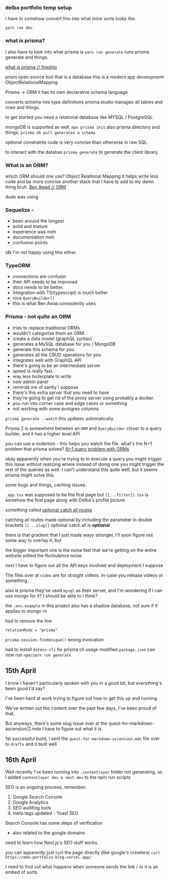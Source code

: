 ### delba portfolio temp setup

I have to somehow convert this into what mine sorta looks like.

```
yarn run dev
```

### what is prisma?

I also have to look into what prisma is
`yarn run generate` runs prisma generate and things.

[what is prisma // fireship](https://www.youtube.com/watch?v=rLRIB6AF2Dg)

prism open source tool that is a database
this is a modern app development
ObjectRelationalMapping

Prisma -> ORM
it has its own declarative schema language

converts schema into type definitions
prisma.studio manages all tables and rows and things.

to get started you need a relational database like MYSQL / PostgreSQL

mongoDB is supported as well.
```npx prisma init```
also prisma directory and things.
```prisma db pull generates a schema```

optional constraints
code is very concise than otherwise in raw SQL

to interact with the databse
`prisma generate` to generate the client library.


### What is an ORM?
which ORM should one use?
Object Relational Mapping it helps write less code and be more concise another stack that I have to add to my damn thing bruh.
[Ben Awad // ORM](https://www.youtube.com/watch?v=3Pxj-4IrOcs)

dude was using 
### Sequelize - 
- been around the longest
- solid and mature
- experience was meh
- documentation meh
- confusion points

idk I'm not happy using this either.

### TypeORM
- connections are confusin
- their API needs to be improved
- docs needs to be better.
- integration with TS(typescript) is much better
- nice `QueryBuilder()`  
- this is what Ben Awas consistently uses


### Prisma - not quite an ORM
- tries to replace traditional ORMs
- wouldn't categorize them an ORM.
- create a data model (graphQL syntax)
- generates a MySQL database for you / MongoDB
- generate this schema for you.
- generates all the CRUD operations for you
- integrates well with GraphQL API
- there's going to be an intermediate server
- speed is really fast.
- way less boilerplate to write
- new admin panel
- reminds me of sanity I suppose
- there's this extra server that you need to have
- they're going to get rid of the proxy server using probably a docker.
- you run into corner case and edge cases or something
- not working with some postgres columns


`prisma generate --watch` this updates automatically.

Prisma 2 is somewhere between an `ORM` and `QueryBuilder` closer to a query builder, and it has a higher level API

you can use a nodemon - this helps you watch the file.
what's the N+1 problem that prisma solves?
[N+1 query problem with ORMs](https://stackoverflow.com/questions/97197/what-is-the-n1-selects-problem-in-orm-object-relational-mapping)

okay apparently when you're trying to to execute a query you might trigger this issue without realizing where instead of doing one you might trigger the rest of the queries as well. I can't understand this quite well, but it seems prisma might solve this.

some bugs and things, caching issues.

`_app.tsx` was supposed to be the first page but
`[[...filter]].tsx` is somehow the first page along with Delba's profile picture



something called
[optional catch all routes](https://nextjs.org/docs/routing/dynamic-routes#optional-catch-all-routes)

catching all routes made optional by including the parameter in double brackets `[[...slug]]`
optional catch all is **optional**


there is that gradient that I just made wayy stronger, I'll soon figure out some way to overlay it, but

the bigger important one is the noise feel that we're getting on the entire website
edited the fturbulence noise.

next I have to figure out all the API keys involved and deployment I suppose

The files over at `video` are for straight videos. in-case you release videos or something.

also is prisma they've used `mysql` as their server, and I'm wondering if I can use mongo for it? I should be able to I think?

the `.env.example` in this project also has a shadow database, not sure if it applies to mongo rn

had to remove the line 
```prisma
relationMode = "prisma"
```

`prisma.session.findUnique()` wrong invocation

had to install `dotenv-cli` for prisma cli usage
modified `package.json` can now run 
`npm/yarn run generate`

## 15th April

I know I haven't particularly spoken with you in a good bit,
but everything's been good I'd say?

I've been hard at work trying to figure out how to get this up and running.

We've written out the content over the past few days, I've been proud of that.

But anyways,
there's some slug issue over at the quest-for-markdown-ascension/2.mdx
I have to figure out what it is.


1st successful build, I sent the `quest-for-markdown-ascension.mdx` file over to `drafts` 
and it built well

## 16th April
Well recently I've been running into `.contentlayer` folder not generating, so I added
`contentlayer dev & next dev` to the npm run scripts



SEO is an ongoing process, remember.
1. Google Search Console
2. Google Analytics
3. SEO auditing tools
4. meta tags updated - Yoast SEO


Search Console
has some steps of verification
- also related to the google domains


need to learn how Next.js's SEO stuff works.

you can apparently just curl the page directly (like google's crawlers)
`curl https://mdx-portfolio-blog.vercel.app/`

I need to find out what happens when someone sends the link / or it is an embed of sorts.